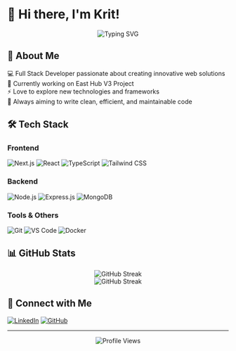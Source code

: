 # 👋 Hi there, I'm Krit!

<div align="center">
  <img src="https://readme-typing-svg.herokuapp.com?font=Fira+Code&pause=1000&color=2196F3&center=true&vCenter=true&width=435&lines=Full+Stack+Developer;Web+Development+Enthusiast;Always+Learning+New+Things" alt="Typing SVG" />
</div>

## 🚀 About Me

💻 Full Stack Developer passionate about creating innovative web solutions  
🌱 Currently working on East Hub V3 Project  
⚡ Love to explore new technologies and frameworks  
🎯 Always aiming to write clean, efficient, and maintainable code

## 🛠️ Tech Stack

### Frontend
![Next.js](https://img.shields.io/badge/-Next.js-000000?style=flat-square&logo=next.js)
![React](https://img.shields.io/badge/-React-61DAFB?style=flat-square&logo=react&logoColor=black)
![TypeScript](https://img.shields.io/badge/-TypeScript-3178C6?style=flat-square&logo=typescript&logoColor=white)
![Tailwind CSS](https://img.shields.io/badge/-Tailwind_CSS-38B2AC?style=flat-square&logo=tailwind-css&logoColor=white)

### Backend
![Node.js](https://img.shields.io/badge/-Node.js-339933?style=flat-square&logo=node.js&logoColor=white)
![Express.js](https://img.shields.io/badge/-Express.js-000000?style=flat-square&logo=express)
![MongoDB](https://img.shields.io/badge/-MongoDB-47A248?style=flat-square&logo=mongodb&logoColor=white)

### Tools & Others
![Git](https://img.shields.io/badge/-Git-F05032?style=flat-square&logo=git&logoColor=white)
![VS Code](https://img.shields.io/badge/-VS_Code-007ACC?style=flat-square&logo=visual-studio-code)
![Docker](https://img.shields.io/badge/-Docker-2496ED?style=flat-square&logo=docker&logoColor=white)

## 📊 GitHub Stats

<div align="center">
<img src="https://github-readme-streak-stats.demolab.com?user=krit-east&theme=tokyonight" alt="GitHub Streak" />
</div>

<div align="center">
  <img src="https://github-readme-streak-stats.herokuapp.com/?user=krit-east&theme=tokyonight" alt="GitHub Streak" />
</div>



## 🤝 Connect with Me

[![LinkedIn](https://img.shields.io/badge/LinkedIn-0077B5?style=for-the-badge&logo=linkedin&logoColor=white)](Your-LinkedIn-URL)
[![GitHub](https://img.shields.io/badge/GitHub-100000?style=for-the-badge&logo=github&logoColor=white)](Your-GitHub-URL)

---

<div align="center">
<img src="https://komarev.com/ghpvc/?username=krit-east&color=blue" alt="Profile Views" />
</div>
